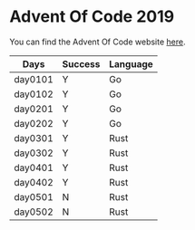 # Advent Of Code 2019

You can find the Advent Of Code website [here](https://adventofcode.com/2019).

| Days    | Success | Language |
| ------- | ------- | -------- |
| day0101 | Y       | Go       |
| day0102 | Y       | Go       |
| day0201 | Y       | Go       |
| day0202 | Y       | Go       |
| day0301 | Y       | Rust     |
| day0302 | Y       | Rust     |
| day0401 | Y       | Rust     |
| day0402 | Y       | Rust     |
| day0501 | N       | Rust     |
| day0502 | N       | Rust     |
